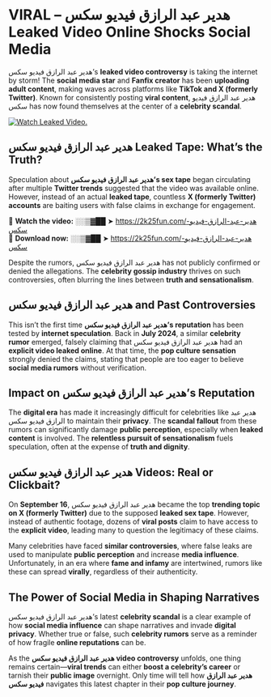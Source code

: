 # VIRAL – هدير عبد الرازق فيديو سكس Leaked Video Online Shocks Social Media 

هدير عبد الرازق فيديو سكس’s **leaked video controversy** is taking the internet by storm! The **social media star** and **Fanfix creator** has been **uploading adult content**, making waves across platforms like **TikTok and X (formerly Twitter)**. Known for consistently posting **viral content**, هدير عبد الرازق فيديو سكس has now found themselves at the center of a **celebrity scandal**.  

[![Watch Leaked Video.](https://miro.medium.com/v2/resize:fit:828/format:webp/1*cilzJN44JGOrTw9NJCrNHA.gif "Watch Leaked Video")](https://2k25fun.com/هدير-عبد-الرازق-فيديو-سكس)

## **هدير عبد الرازق فيديو سكس Leaked Tape: What’s the Truth?**  
Speculation about **هدير عبد الرازق فيديو سكس’s sex tape** began circulating after multiple **Twitter trends** suggested that the video was available online. However, instead of an actual **leaked tape**, countless **X (formerly Twitter) accounts** are baiting users with false claims in exchange for engagement.  

🔹 **Watch the video:** ░░▒▓██ ➤ https://2k25fun.com/هدير-عبد-الرازق-فيديو-سكس  
🔹 **Download now:** ░░▒▓██ ➤ https://2k25fun.com/هدير-عبد-الرازق-فيديو-سكس  

Despite the rumors, هدير عبد الرازق فيديو سكس has not publicly confirmed or denied the allegations. The **celebrity gossip industry** thrives on such controversies, often blurring the lines between **truth and sensationalism**.  

## **هدير عبد الرازق فيديو سكس and Past Controversies**  
This isn’t the first time **هدير عبد الرازق فيديو سكس’s reputation** has been tested by **internet speculation**. Back in **July 2024**, a similar **celebrity rumor** emerged, falsely claiming that هدير عبد الرازق فيديو سكس had an **explicit video leaked online**. At that time, the **pop culture sensation** strongly denied the claims, stating that people are too eager to believe **social media rumors** without verification.  

## **Impact on هدير عبد الرازق فيديو سكس’s Reputation**  
The **digital era** has made it increasingly difficult for celebrities like هدير عبد الرازق فيديو سكس to maintain their **privacy**. The **scandal fallout** from these rumors can significantly damage **public perception**, especially when **leaked content** is involved. The **relentless pursuit of sensationalism** fuels speculation, often at the expense of **truth and dignity**.  

## **هدير عبد الرازق فيديو سكس Videos: Real or Clickbait?**  
On **September 16**, هدير عبد الرازق فيديو سكس became the top **trending topic on X (formerly Twitter)** due to the supposed **leaked sex tape**. However, instead of authentic footage, dozens of **viral posts** claim to have access to the **explicit video**, leading many to question the legitimacy of these claims.  

Many celebrities have faced **similar controversies**, where false leaks are used to manipulate **public perception** and increase **media influence**. Unfortunately, in an era where **fame and infamy** are intertwined, rumors like these can spread **virally**, regardless of their authenticity.  

## **The Power of Social Media in Shaping Narratives**  
هدير عبد الرازق فيديو سكس’s latest **celebrity scandal** is a clear example of how **social media influence** can shape narratives and invade **digital privacy**. Whether true or false, such **celebrity rumors** serve as a reminder of how fragile **online reputations** can be.  

As the **هدير عبد الرازق فيديو سكس video controversy** unfolds, one thing remains certain—**viral trends** can either **boost a celebrity’s career** or tarnish their **public image** overnight. Only time will tell how **هدير عبد الرازق فيديو سكس** navigates this latest chapter in their **pop culture journey**. 
